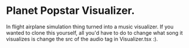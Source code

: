 # Planet Popstar Visualizer.

In flight airplane simulation thing turned into a music visualizer. If you wanted to clone this yourself, all you'd have to do to change what song it visualizes is change the src of the audio tag in Visualizer.tsx :).
